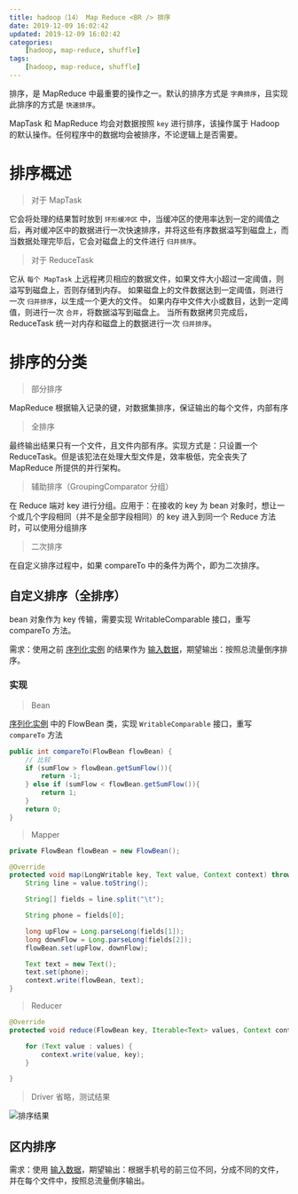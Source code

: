 ```yaml
---
title: hadoop（14） Map Reduce <BR /> 排序
date: 2019-12-09 16:02:42
updated: 2019-12-09 16:02:42
categories:
    [hadoop, map-reduce, shuffle]
tags:
    [hadoop, map-reduce, shuffle]
---
```


排序，是 MapReduce 中最重要的操作之一。默认的排序方式是 `字典排序`，且实现此排序的方式是 `快速排序`。

MapTask 和 MapReduce 均会对数据按照 `key` 进行排序，该操作属于 Hadoop 的默认操作。任何程序中的数据均会被排序，不论逻辑上是否需要。

<!-- more -->

# 排序概述
> 对于 MapTask

它会将处理的结果暂时放到 `环形缓冲区` 中，当缓冲区的使用率达到一定的阈值之后，再对缓冲区中的数据进行一次快速排序，并将这些有序数据溢写到磁盘上，而当数据处理完毕后，它会对磁盘上的文件进行 `归并排序`。

> 对于 ReduceTask

它从 `每个 MapTask` 上远程拷贝相应的数据文件，如果文件大小超过一定阈值，则溢写到磁盘上，否则存储到内存。
如果磁盘上的文件数据达到一定阈值，则进行一次 `归并排序`，以生成一个更大的文件。
如果内存中文件大小或数目，达到一定阈值，则进行一次 `合并`，将数据溢写到磁盘上。
当所有数据拷贝完成后，ReduceTask 统一对内存和磁盘上的数据进行一次 `归并排序`。

# 排序的分类

> 部分排序

MapReduce 根据输入记录的键，对数据集排序，保证输出的每个文件，内部有序

> 全排序

最终输出结果只有一个文件，且文件内部有序。实现方式是：只设置一个 ReduceTask。但是该犯法在处理大型文件是，效率极低，完全丧失了 MapReduce 所提供的并行架构。

> 辅助排序（GroupingComparator 分组）

在 Reduce 端对 key 进行分组。应用于：在接收的 key 为 bean 对象时，想让一个或几个字段相同（并不是全部字段相同）的 key 进入到同一个 Reduce 方法时，可以使用分组排序

> 二次排序

在自定义排序过程中，如果 compareTo 中的条件为两个，即为二次排序。


## 自定义排序（全排序）

bean 对象作为 key 传输，需要实现 WritableComparable 接口，重写 compareTo 方法。

需求：使用之前 [序列化实例](/hadoop/map-reduce/hadoop-10.html#序列化-Demo) 的结果作为 [输入数据](/file/hadoop/shuffle/sort.txt)，期望输出：按照总流量倒序排序。

### 实现

> Bean

[序列化实例](/hadoop/map-reduce/hadoop-10.html#序列化-Demo) 中的 FlowBean 类，实现 `WritableComparable` 接口，重写 `compareTo` 方法
```java
public int compareTo(FlowBean flowBean) {
    // 比较
    if (sumFlow > flowBean.getSumFlow()){
        return -1;
    } else if (sumFlow < flowBean.getSumFlow()){
        return 1;
    }
    return 0;
}
```

> Mapper

```java
private FlowBean flowBean = new FlowBean();

@Override
protected void map(LongWritable key, Text value, Context context) throws IOException, InterruptedException {
    String line = value.toString();

    String[] fields = line.split("\t");

    String phone = fields[0];

    long upFlow = Long.parseLong(fields[1]);
    long downFlow = Long.parseLong(fields[2]);
    flowBean.set(upFlow, downFlow);

    Text text = new Text();
    text.set(phone);
    context.write(flowBean, text);
}
```

> Reducer

```java
@Override
protected void reduce(FlowBean key, Iterable<Text> values, Context context) throws IOException, InterruptedException {

    for (Text value : values) {
        context.write(value, key);
    }

}
```

> Driver 省略，测试结果

![排序结果](/images/hadoop/shuffle/sort.png)


## 区内排序

需求：使用 [输入数据](/file/hadoop/shuffle/sort_1.txt)，期望输出：根据手机号的前三位不同，分成不同的文件，并在每个文件中，按照总流量倒序输出。

